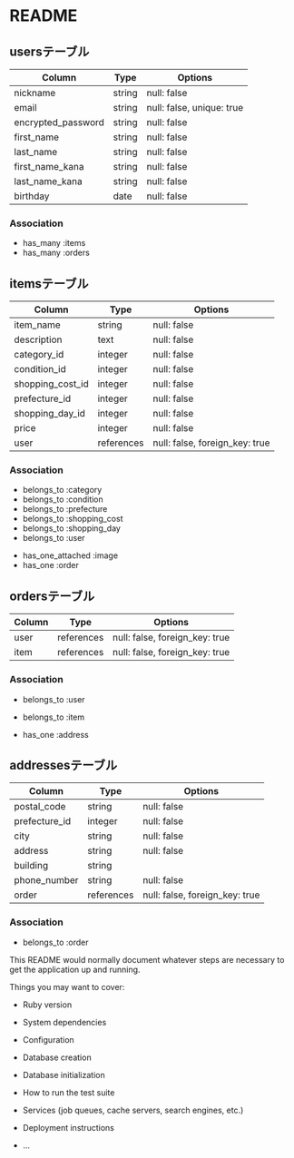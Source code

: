 # README

## usersテーブル
| Column           | Type      | Options                   |
| ---------------- | --------- | ------------------------- |
| nickname         | string    | null: false               |
| email            | string    | null: false, unique: true |
| encrypted_password  | string | null: false |
| first_name       | string    | null: false |
| last_name        | string    | null: false |
| first_name_kana  | string    | null: false |
| last_name_kana   | string    | null: false |
| birthday         | date      | null: false |

### Association

- has_many :items
- has_many :orders


## itemsテーブル
| Column           | Type      | Options                   |
| ---------------- | --------- | ------------------------- |
| item_name        | string    | null: false |
| description      | text      | null: false |
| category_id      | integer   | null: false |
| condition_id     | integer   | null: false |
| shopping_cost_id | integer   | null: false |
| prefecture_id    | integer   | null: false |
| shopping_day_id  | integer   | null: false |
| price            | integer   | null: false |
| user       | references | null: false, foreign_key: true |

### Association

- belongs_to :category
- belongs_to :condition
- belongs_to :prefecture
- belongs_to :shopping_cost
- belongs_to :shopping_day
- belongs_to :user

<!-- (学習メモ)DB設計としてはactivestorageのアソシエーションは記載しなくても問題ない -->
- has_one_attached :image
- has_one :order


## ordersテーブル
| Column           | Type      | Options                   |
| ---------------- | --------- | ------------------------- |
| user       | references | null: false, foreign_key: true |
| item       | references | null: false, foreign_key: true |

### Association

- belongs_to :user
- belongs_to :item

- has_one :address

## addressesテーブル
| Column           | Type      | Options                   |
| ---------------- | --------- | ------------------------- |
| postal_code      | string    | null: false |
| prefecture_id    | integer   | null: false |
| city             | string    | null: false |
| address          | string    | null: false |
| building         | string    |             |
| phone_number     | string    | null: false |
| order      | references | null: false, foreign_key: true |

### Association

- belongs_to :order




This README would normally document whatever steps are necessary to get the
application up and running.

Things you may want to cover:

* Ruby version

* System dependencies

* Configuration

* Database creation

* Database initialization

* How to run the test suite

* Services (job queues, cache servers, search engines, etc.)

* Deployment instructions

* ...
